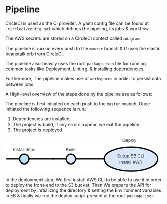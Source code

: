 # Pipeline


CircleCI is used as the CI provider. A yaml config file can be found at `.circleci/config.yml` which defines the pipeling, its jobs & workflow.

The AWS secrets are stored on a CircleCI context called `udagram`

The pipeline is run on every push to the `master` branch & It uses the elastic beanstalk orb from CircleCI.

The pipeline also heavily uses the root `package.json` file for running common tasks like Deployment, Linting, & Installing dependencies. 

Furthermore, The pipeline makes use of `workspaces` in order to persist data between jobs.

A High-level overview of the steps done by the pipeline are as follows:

The pipeline is first initiated on each push to the `master` branch.
Once initiated the following sequence is run:

1. Dependencies are installed
2. The project is build, if any errors appear, we exit the pipeline
3. The project is deployed

![](../images/pipe.png)


In the deployment step, We first install AWS CLI to be able to use it in order to deploy the front-end to the S3 bucket.
Then We prepare the API for deployment by initializing the directory & setting the Environment variables in EB & finally we run the deploy script present at the root `package.json`

